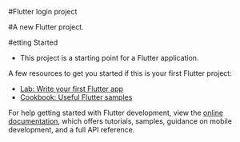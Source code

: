 #Flutter login project

#A new Flutter project.

#etting Started

- This project is a starting point for a Flutter application.

A few resources to get you started if this is your first Flutter project:

-  [Lab: Write your first Flutter app ]( https://docs.flutter.dev/get-started/codelab)
- [ Cookbook: Useful Flutter samples]( https://docs.flutter.dev/cookbook)

For help getting started with Flutter development, view the
[online documentation](https://docs.flutter.dev/), which offers tutorials,
samples, guidance on mobile development, and a full API reference.

